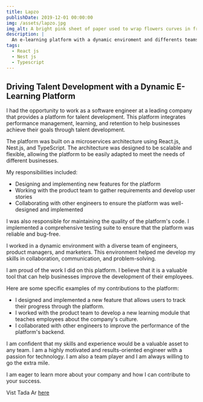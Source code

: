 ```yaml
---
title: Lapzo
publishDate: 2019-12-01 00:00:00
img: /assets/lapzo.jpg
img_alt: A bright pink sheet of paper used to wrap flowers curves in front of rich blue background
description: |
  An e-learning platform with a dynamic enviroment and differents teams. Product, Marketing, Client
tags:
  - React js
  - Nest js
  - Typescript
---
```


## Driving Talent Development with a Dynamic E-Learning Platform

I had the opportunity to work as a software engineer at a leading company that provides a platform for talent development. This platform integrates performance management, learning, and retention to help businesses achieve their goals through talent development.

The platform was built on a microservices architecture using React.js, Nest.js, and TypeScript. The architecture was designed to be scalable and flexible, allowing the platform to be easily adapted to meet the needs of different businesses.

My responsibilities included:

- Designing and implementing new features for the platform
- Working with the product team to gather requirements and develop user stories
- Collaborating with other engineers to ensure the platform was well-designed and implemented

I was also responsible for maintaining the quality of the platform's code. I implemented a comprehensive testing suite to ensure that the platform was reliable and bug-free.

I worked in a dynamic environment with a diverse team of engineers, product managers, and marketers. This environment helped me develop my skills in collaboration, communication, and problem-solving.

I am proud of the work I did on this platform. I believe that it is a valuable tool that can help businesses improve the development of their employees.

Here are some specific examples of my contributions to the platform:

- I designed and implemented a new feature that allows users to track their progress through the platform.
- I worked with the product team to develop a new learning module that teaches employees about the company's culture.
- I collaborated with other engineers to improve the performance of the platform's backend.

I am confident that my skills and experience would be a valuable asset to any team. I am a highly motivated and results-oriented engineer with a passion for technology. I am also a team player and I am always willing to go the extra mile.

I am eager to learn more about your company and how I can contribute to your success.

Vist Tada Ar [here](https://www.lapzo.com/)
